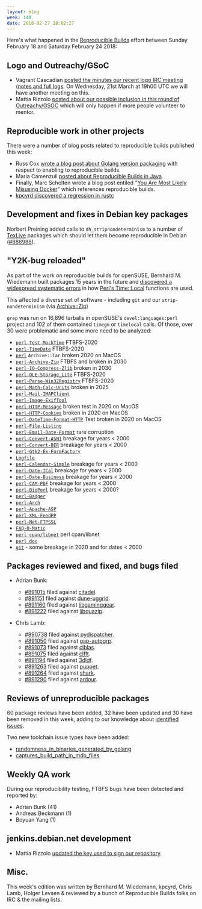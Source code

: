 ```yaml
---
layout: blog
week: 148
date: 2018-02-27 18:02:27
---
```


Here's what happened in the [Reproducible Builds](https://reproducible-builds.org) effort between Sunday February 18 and Saturday February 24 2018:

Logo and Outreachy/GSoC
-----------------------

 * Vagrant Cascadian [posted the minutes our recent logo IRC meeting](https://lists.reproducible-builds.org/pipermail/rb-general/2018-February/000800.html) ([notes and full logs](http://meetbot.debian.net/reproducible-builds/2018/reproducible-builds.2018-02-21-19.00.html). On Wednesday, 21st March at 19h00 UTC we will have another meeting on this.
 * Mattia Rizzolo [posted about our possible inclusion in this round of Outreachy/GSOC](https://lists.reproducible-builds.org/pipermail/rb-general/2018-February/000796.html) which will only happen if more people volunteer to mentor.

Reproducible work in other projects
-----------------------------------

There were a number of blog posts related to reproducible builds published this week:

 * Russ Cox [wrote a blog post about Golang version packaging](https://research.swtch.com/vgo-intro) with respect to enabling to reproducible builds.
 * Maria Camenzuli [posted about Reproducible Builds in Java](https://dzone.com/articles/reproducible-builds-in-java).
 * Finally, Marc Scholten wrote a blog post entiled "[You Are Most Likely Misusing Docker](https://www.mpscholten.de/docker/2016/01/27/you-are-most-likely-misusing-docker.html)" which references reproducible builds.
 * [kpcyrd discovered a regression in rustc](https://github.com/rust-lang/rust/issues/47135)

Development and fixes in Debian key packages
--------------------------------------------

Norbert Preining added calls to `dh_stripnondeterminism` to a number of [TexLive](https://www.tug.org/texlive/) packages which should let them become reproducible in Debian ([#886988](https://bugs.debian.org/886988)).

"Y2K-bug reloaded"
------------------

As part of the work on reproducible builds for openSUSE, Bernhard M. Wiedemann built packages 15 years in the future and [discovered a widespread systematic errors](https://lists.opensuse.org/opensuse-factory/2018-02/msg00911.html) in how [Perl's Time::Local](http://perldoc.perl.org/Time/Local.html) functions are used.

This affected a diverse set of software - including `git` and our `strip-nondeterminism` (via [Archive::Zip](http://search.cpan.org/~phred/Archive-Zip-1.60/lib/Archive/Zip.pm))

`grep` was run on 16,896 tarballs in openSUSE's `devel:languages:perl` project and 102 of them contained `timegm` or `timelocal` calls. Of those, over 30 were problematic and some more need to be analyzed:

 * [`perl-Test-MockTime`](https://rt.cpan.org/Public/Bug/Display.html?id=124508) FTBFS-2020
 * [`perl-TimeDate`](https://rt.cpan.org/Public/Bug/Display.html?id=124509) FTBFS-2020
 * [`perl`](https://rt.cpan.org/Public/Bug/Display.html?id=124543) ``Archive::Tar`` broken 2020 on MacOS
 * [`perl-Archive-Zip`](https://rt.cpan.org/Public/Bug/Display.html?id=124512) FTBFS and broken in 2030
 * [`perl-IO-Compress-Zlib`](https://rt.cpan.org/Public/Bug/Display.html?id=124545) broken in 2030
 * [`perl-OLE-Storage_Lite`](https://rt.cpan.org/Public/Bug/Display.html?id=124513) FTBFS-2020
 * [`perl-Parse-Win32Registry`](https://rt.cpan.org/Public/Bug/Display.html?id=124514) FTBFS-2020
 * [`perl-Math-Calc-Units`](https://rt.cpan.org/Public/Bug/Display.html?id=124521) broken in 2025
 * [`perl-Mail-IMAPClient`](https://rt.cpan.org/Public/Bug/Display.html?id=124523)
 * [`perl-Image-ExifTool`](https://rt.cpan.org/Public/Bug/Display.html?id=124524)
 * [`perl-HTTP-Message`](https://rt.cpan.org/Public/Bug/Display.html?id=124526) broken test in 2020 on MacOS
 * [`perl-HTTP-Cookies`](https://rt.cpan.org/Public/Bug/Display.html?id=124527) broken in 2020 on MacOS
 * [`perl-DateTime-Format-HTTP`](https://rt.cpan.org/Public/Bug/Display.html?id=124547) Test broken in 2020 on MacOS
 * [`perl-File-Listing`](https://rt.cpan.org/Public/Bug/Display.html?id=124528)
 * [`perl-Email-Date-Format`](https://rt.cpan.org/Public/Bug/Display.html?id=124530) rare corruption
 * [`perl-Convert-ASN1`](https://rt.cpan.org/Public/Bug/Display.html?id=124537) breakage for years < 2000
 * [`perl-Convert-BER`](https://rt.cpan.org/Public/Bug/Display.html?id=124538) breakage for years < 2000
 * [`perl-Gtk2-Ex-FormFactory`](https://rt.cpan.org/Public/Bug/Display.html?id=124546)
 * [`Logfile`](https://rt.cpan.org/Public/Bug/Display.html?id=124544)
 * [`perl-Calendar-Simple`](https://rt.cpan.org/Public/Bug/Display.html?id=124532) breakage for years < 2000
 * [`perl-Date-ICal`](https://rt.cpan.org/Public/Bug/Display.html?id=124548) breakage for years < 2000
 * [`perl-Date-Business`](https://rt.cpan.org/Public/Bug/Display.html?id=124549) breakage for years < 2000
 * [`perl-CAM-PDF`](https://rt.cpan.org/Public/Bug/Display.html?id=124550) breakage for years < 2000
 * [`perl-BioPerl`](https://rt.cpan.org/Public/Bug/Display.html?id=124552) breakage for years < 2000?
 * [`perl-Badger`](https://rt.cpan.org/Public/Bug/Display.html?id=124553)
 * [`perl-Arch`](https://rt.cpan.org/Public/Bug/Display.html?id=124554)
 * [`perl-Apache-ASP`](https://rt.cpan.org/Public/Bug/Display.html?id=124555)
 * [`perl-XML-FeedPP`](https://rt.cpan.org/Public/Bug/Display.html?id=124569)
 * [`perl-Net-FTPSSL`](https://rt.cpan.org/Public/Bug/Display.html?id=124570)
 * [`FAQ-O-Matic`](https://rt.cpan.org/Public/Bug/Display.html?id=124560)
 * [`perl cpan/libnet`](https://rt.cpan.org/Public/Bug/Display.html?id=124534) perl cpan/libnet
 * [`perl doc`](https://rt.perl.org/Ticket/Display.html?id=132897)
 * [`git`](https://www.spinics.net/lists/git/msg324220.html) - some breakage in 2020 and for dates < 2000

Packages reviewed and fixed, and bugs filed
-------------------------------------------

* Adrian Bunk:
    * [#891015](https://bugs.debian.org/891015) filed against [citadel](https://tracker.debian.org/pkg/citadel).
    * [#891151](https://bugs.debian.org/891151) filed against [dune-uggrid](https://tracker.debian.org/pkg/dune-uggrid).
    * [#891160](https://bugs.debian.org/891160) filed against [libgaminggear](https://tracker.debian.org/pkg/libgaminggear).
    * [#891222](https://bugs.debian.org/891222) filed against [libquazip](https://tracker.debian.org/pkg/libquazip).

* Chris Lamb:
    * [#890738](https://bugs.debian.org/890738) filed against [pydispatcher](https://tracker.debian.org/pkg/pydispatcher).
    * [#891050](https://bugs.debian.org/891050) filed against [gap-autpgrp](https://tracker.debian.org/pkg/gap-autpgrp).
    * [#891073](https://bugs.debian.org/891073) filed against [clblas](https://tracker.debian.org/pkg/clblas).
    * [#891075](https://bugs.debian.org/891075) filed against [clfft](https://tracker.debian.org/pkg/clfft).
    * [#891194](https://bugs.debian.org/891194) filed against [3dldf](https://tracker.debian.org/pkg/3dldf).
    * [#891263](https://bugs.debian.org/891263) filed against [puppet](https://tracker.debian.org/pkg/puppet).
    * [#891264](https://bugs.debian.org/891264) filed against [shark](https://tracker.debian.org/pkg/shark).
    * [#891290](https://bugs.debian.org/891290) filed against [ardour](https://tracker.debian.org/pkg/ardour).

Reviews of unreproducible packages
----------------------------------

60 package reviews have been added, 32 have been updated and 30 have been removed in this week,
adding to our knowledge about [identified issues](https://tests.reproducible-builds.org/debian/index_issues.html).

Two new toolchain issue types have been added:

* [randomness\_in\_binaries\_generated\_by\_golang](https://anonscm.debian.org/git/reproducible/notes.git/commit/?id=ad69d8fe)
* [captures\_build\_path\_in\_mdb\_files](https://anonscm.debian.org/git/reproducible/notes.git/commit/?id=c7538f98)

Weekly QA work
--------------

During our reproducibility testing, FTBFS bugs have been detected and reported by:

 - Adrian Bunk (41)
 - Andreas Beckmann (1)
 - Boyuan Yang (1)

jenkins.debian.net development
------------------------------

- Mattia Rizzolo [updated the key used to sign our repository](https://anonscm.debian.org/git/qa/jenkins.debian.net.git/commit/?id=75af5b41).

Misc.
-----

This week's edition was written by Bernhard M. Wiedemann, kpcyrd, Chris Lamb, Holger Levsen & reviewed by a bunch of Reproducible Builds folks on IRC & the mailing lists.
